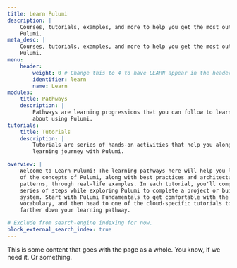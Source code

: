 ```yaml
---
title: Learn Pulumi
description: |
    Courses, tutorials, examples, and more to help you get the most out of
    Pulumi.
meta_desc: |
    Courses, tutorials, examples, and more to help you get the most out of
    Pulumi.
menu:
    header:
        weight: 0 # Change this to 4 to have LEARN appear in the header bar.
        identifier: learn
        name: Learn
modules:
    title: Pathways
    description: |
        Pathways are learning progressions that you can follow to learn more
        about using Pulumi.
tutorials:
    title: Tutorials
    description: |
        Tutorials are series of hands-on activities that help you along your
        learning journey with Pulumi.

overview: |
    Welcome to Learn Pulumi! The learning pathways here will help you learn all
    of the concepts of Pulumi, along with best practices and architectural
    patterns, through real-life examples. In each tutorial, you'll complete a
    series of steps while exploring Pulumi to complete a project or build a
    system. Start with Pulumi Fundamentals to get comfortable with the
    vocabulary, and then head to one of the cloud-specific tutorials to get
    farther down your learning pathway.

# Exclude from search-engine indexing for now.
block_external_search_index: true
---
```


This is some content that goes with the page as a whole. You know, if we need it. Or something.
